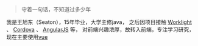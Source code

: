 > 守着一句话，不知道过多少年


我是王旭东（Seaton），15年毕业，大学主修java，
之后因项目接触 [Worklight](https://www.ibm.com/developerworks/cn/mobile/mo-aim1206-working-with-worklight-1/) 、 [Cordova](http://cordova.apache.org/) 、 [AngularJS](https://angularjs.org/) 等，
对前端兴趣浓厚，故转入前端，专注学习研究，现在主要使用[vue](https://vuejs.org/)


